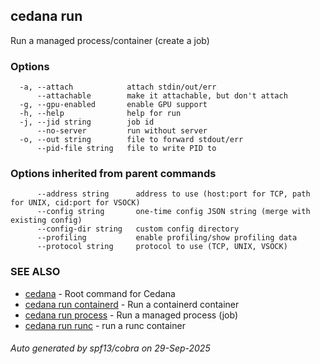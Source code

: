 ## cedana run

Run a managed process/container (create a job)

### Options

```
  -a, --attach            attach stdin/out/err
      --attachable        make it attachable, but don't attach
  -g, --gpu-enabled       enable GPU support
  -h, --help              help for run
  -j, --jid string        job id
      --no-server         run without server
  -o, --out string        file to forward stdout/err
      --pid-file string   file to write PID to
```

### Options inherited from parent commands

```
      --address string      address to use (host:port for TCP, path for UNIX, cid:port for VSOCK)
      --config string       one-time config JSON string (merge with existing config)
      --config-dir string   custom config directory
      --profiling           enable profiling/show profiling data
      --protocol string     protocol to use (TCP, UNIX, VSOCK)
```

### SEE ALSO

* [cedana](cedana.md)	 - Root command for Cedana
* [cedana run containerd](cedana_run_containerd.md)	 - Run a containerd container
* [cedana run process](cedana_run_process.md)	 - Run a managed process (job)
* [cedana run runc](cedana_run_runc.md)	 - run a runc container

###### Auto generated by spf13/cobra on 29-Sep-2025
